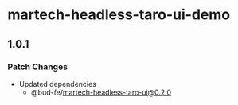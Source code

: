 # martech-headless-taro-ui-demo

## 1.0.1

### Patch Changes

- Updated dependencies
  - @bud-fe/martech-headless-taro-ui@0.2.0
